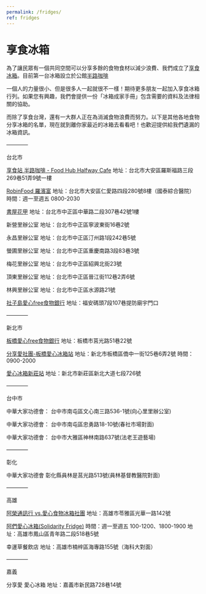 ```yaml
---
permalink: /fridges/
ref: fridges
---
```


# 享食冰箱

為了讓民眾有一個共同空間可以分享多餘的食物食材以減少浪費、我們成立了[享食冰箱](https://drive.google.com/file/d/15cWiWr9Pvj-4s1pPWjtp7dTYd_6uZTGm/view?usp=sharing)。目前第一台冰箱設立於公館[半路咖啡](https://www.facebook.com/groups/FHHWK/)

一個人的力量很小、但是很多人一起就很不一樣！期待更多朋友一起加入享食冰箱行列。如果您有興趣，我們會提供一份「冰箱成家手冊」包含需要的資料及法律相關的協助。

而除了享食台灣，還有一大群人正在為消滅食物浪費而努力。以下是其他各地食物分享冰箱的名單，現在就到離你家最近的冰箱去看看吧！也歡迎提供給我們遺漏的冰箱資訊。

————

台北市

[享食站 半路咖啡 - Food Hub Halfway Cafe](https://www.facebook.com/groups/FHHWK)
地址：台北市大安區羅斯福路三段269巷51弄9號一樓

[RobinFood 羅濱富](https://www.facebook.com/Share.RobinFood/)
地址：台北市大安區仁愛路四段280號8樓（國泰綜合醫院）
時間：週一至週五 0800-2030

[書屋花甲](https://www.facebook.com/housebook60/)
地址：台北市中正區中華路二段307巷42號1樓

新營里辦公室
地址：台北市中正區寧波東街16巷2號

永昌里辦公室
地址：台北市中正區汀州路1段242巷5號

螢圃里辦公室
地址：台北市中正區重慶南路3段83巷3號 

梅花里辦公室
地址：台北市中正區紹興北街23號

頂東里辦公室
地址：台北市中正區晉江街112巷2弄6號

林興里辦公室
地址：台北市中正區水源路21號

[社子島愛心free食物銀行](https://www.facebook.com/社子島愛心free食物銀行-392100044493153/)
地址：福安碼頭7段107巷提防廟宇門口

————

新北市

[板橋愛心free食物銀行](https://www.facebook.com/Love.Free.Food/)
地址：板橋市莒光路51巷22號

[分享愛社團-板橋愛心冰箱站](https://www.facebook.com/分享愛社團-板橋愛心冰箱站-133147634012858/)
地址：新北市板橋區僑中一街125巷6弄2號
時間：0900-2000

[愛心冰箱新莊站](https://www.facebook.com/LOVEREFRIGERATOR/)
地址：新北市新莊區新北大道七段726號

————

台中市

中華大家功德會：
台中市南屯區文心南三路536-1號(向心里里辦公室)

中華大家功德會：
台中市南屯區忠勇路18-10號(春社市場對面)

中華大家功德會：
台中市大雅區神林南路637號(法老王遊藝場)

————

彰化

中華大家功德會
彰化縣員林是莒光路513號(員林基督教醫院對面)

————

高雄

[阿榮通訊行 vs.愛心食物冰箱社團](https://www.facebook.com/groups/217928308379515/) 
地址：高雄市苓雅區光華一路142號

[阿們愛心冰箱(Solidarity Fridge)](https://www.facebook.com/groups/350488518616424/)
時間：週一至週五 100-1200、1800-1900
地址：高雄市鳳山區青年路二段518巷5號

幸運草餐飲店
地址：高雄市楠梓區海專路155號（海科大對面）

————

嘉義

分享愛 愛心冰箱
地址：嘉義市新民路728巷14號
